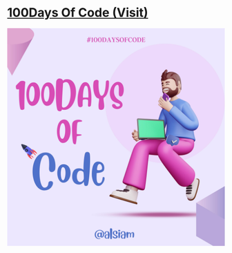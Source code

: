 # [100Days Of Code (Visit) ](https://100-daysofcode.vercel.app/) 

![100Days Of Code](./src/assets/img/100daysOfCode-alsiam.jpg)
